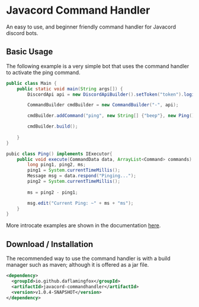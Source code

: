 # Javacord Command Handler

An easy to use, and beginner friendly command handler for Javacord discord bots.

## Basic Usage
The following example is a very simple bot that uses the command handler to activate the ping command.
```java
public class Main {
    public static void main(String args[]) {
        DiscordApi api = new DiscordApiBuilder().setToken("token").login().join();

        CommandBuilder cmdBuilder = new CommandBuilder("-", api);

        cmdBuilder.addCommand("ping", new String[] {"beep"}, new Ping(), "Shows the bot's current ping.", "-ping");

        cmdBuilder.build();
        
    }
}

pubic class Ping() implements IExecutor{
    public void execute(CommandData data, ArrayList<Command> commands) {
        long ping1, ping2, ms;
        ping1 = System.currentTimeMillis();
        Message msg = data.respond("Pinging...");
        ping2 = System.currentTimeMillis();
        
        ms = ping2 - ping1;

        msg.edit("Current Ping: ~" + ms + "ms");
    }
}
```
More introcate examples are shown in the documentation [here](daflamingfox.github.io/Javacord-CommandHandler).

## Download / Installation
The recommended way to use the command handler is with a build manager such as maven; although it is offered as a jar file.

```xml
<dependency>
  <groupId>io.github.daflamingfox</groupId>
  <artifactId>javacord-commandhandler</artifactId>
  <version>v1.0.4-SNAPSHOT</version>
</dependency>
```




